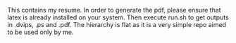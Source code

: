 This contains my resume. In order to generate the pdf, please ensure that latex is already installed on your system. Then execute run.sh to get outputs in .dvips, .ps and .pdf. The hierarchy is flat as it is a very simple repo aimed to be used only by me.
